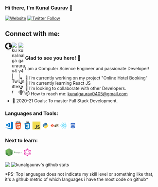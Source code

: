 ### Hi there, I'm [Kunal Gaurav][website] 👋

[![Website](https://img.shields.io/website?label=kunalGaurav.me&style=for-the-badge&url=https%3A%2F%2Fkunalgaurav.netlify.app)](https://kunalgaurav.me)
[![Twitter Follow](https://img.shields.io/twitter/follow/i_kunalgaurav?color=1DA1F2&logo=twitter&style=for-the-badge)](https://twitter.com/intent/follow?original_referer=https%3A%2F%2Fgithub.com%2Fi_kunalgaurav&screen_name=i_kunalgaurav)

## Connect with me:

[<img align="left" alt="kunalgaurav4.com" width="22px" src="https://raw.githubusercontent.com/iconic/open-iconic/master/svg/globe.svg" />][website]
[<img align="left" alt="kunalgaurav4 | Twitter" width="22px" src="https://cdn.jsdelivr.net/npm/simple-icons@v3/icons/twitter.svg" />][twitter]
[<img align="left" alt="kunalgaurav4 | LinkedIn" width="22px" src="https://cdn.jsdelivr.net/npm/simple-icons@v3/icons/linkedin.svg" />][linkedin]

<br />

### Glad to see you here! 🤩 &nbsp;

I am a Computer Science Engineer and passionate Developer!

- 🔭 I’m currently working on my project "Online Hotel Booking"
- 🌱 I’m currently learning React JS
- 👯 I’m looking to collaborate with other Developers.
- 📫 How to reach me: kunalgaurav0405@gmail.com <br>
- 🥅 2020-21 Goals: To master Full Stack Development.

### Languages and Tools:

<code><img width="26px" src="https://raw.githubusercontent.com/github/explore/80688e429a7d4ef2fca1e82350fe8e3517d3494d/topics/visual-studio-code/visual-studio-code.png" /></code>
<code><img width="26px"  src="https://raw.githubusercontent.com/github/explore/80688e429a7d4ef2fca1e82350fe8e3517d3494d/topics/html/html.png" /></code>
<code><img width="26px" src="https://raw.githubusercontent.com/github/explore/80688e429a7d4ef2fca1e82350fe8e3517d3494d/topics/css/css.png" /></code>
<code><img width="26px" src="https://raw.githubusercontent.com/github/explore/80688e429a7d4ef2fca1e82350fe8e3517d3494d/topics/javascript/javascript.png"></code>
<code><img width="26px" src="https://raw.githubusercontent.com/github/explore/80688e429a7d4ef2fca1e82350fe8e3517d3494d/topics/python/python.png"></code>
<code><img width="26px" src="https://raw.githubusercontent.com/github/explore/80688e429a7d4ef2fca1e82350fe8e3517d3494d/topics/git/git.png"></code>
<code><img width="26px" src="https://raw.githubusercontent.com/github/explore/80688e429a7d4ef2fca1e82350fe8e3517d3494d/topics/react/react.png"></code>
<code><img width="26px" src="https://raw.githubusercontent.com/github/explore/80688e429a7d4ef2fca1e82350fe8e3517d3494d/topics/sql/sql.png"></code>

### Next to learn:

<code><img width="26px" src="https://raw.githubusercontent.com/github/explore/80688e429a7d4ef2fca1e82350fe8e3517d3494d/topics/nodejs/nodejs.png"></code>
<code><img width="26px" src="https://raw.githubusercontent.com/github/explore/80688e429a7d4ef2fca1e82350fe8e3517d3494d/topics/mongodb/mongodb.png"></code>
<code><img width="26px" src="https://raw.githubusercontent.com/github/explore/80688e429a7d4ef2fca1e82350fe8e3517d3494d/topics/graphql/graphql.png"></code>

<p align="center">
   <summary></summary>
   <img align="center" src="https://github-readme-stats.vercel.app/api/top-langs/?username=kunalgaurav4&show_icons=true&hide_border=true&hide_langs_below=1&layout=compact" />
  <img align="center" src="https://github-readme-stats.vercel.app/api?username=kunalgaurav4&show_icons=true&hide_border=true&line_height=21" alt="kunalgaurav's github stats"/>
 
</p>
*PS: Top languages does not indicate my skill level or something like that, it's a github metric of which languages i have the most code on github*

[website]: https://kunalgaurav.me
[twitter]: https://twitter.com/i_kunalgaurav
[linkedin]: https://linkedin.com/in/kunalgaurav4
